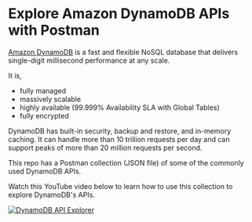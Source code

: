 # Explore Amazon DynamoDB APIs with Postman

[Amazon DynamoDB](https://aws.amazon.com/dynamodb/) is a fast and flexible NoSQL database that delivers single-digit millisecond performance at any scale. 

It is,
* fully managed
* massively scalable
* highly available (99.999% Availability SLA with Global Tables)
* fully encrypted

DynamoDB has built-in security, backup and restore, and in-memory caching. It can handle more than 10 trillion requests per day and can support peaks of more than 20 million requests per second.

This repo has a Postman collection (JSON file) of some of the commonly used DynamoDB APIs.

Watch this YouTube video below to learn how to use this collection to explore DynamoDB's APIs.


[![DynamoDB API Explorer](http://img.youtube.com/vi/ekGHVk7Hiuo/0.jpg)](http://www.youtube.com/watch?v=ekGHVk7Hiuo "DynamoDB API Explorer")
